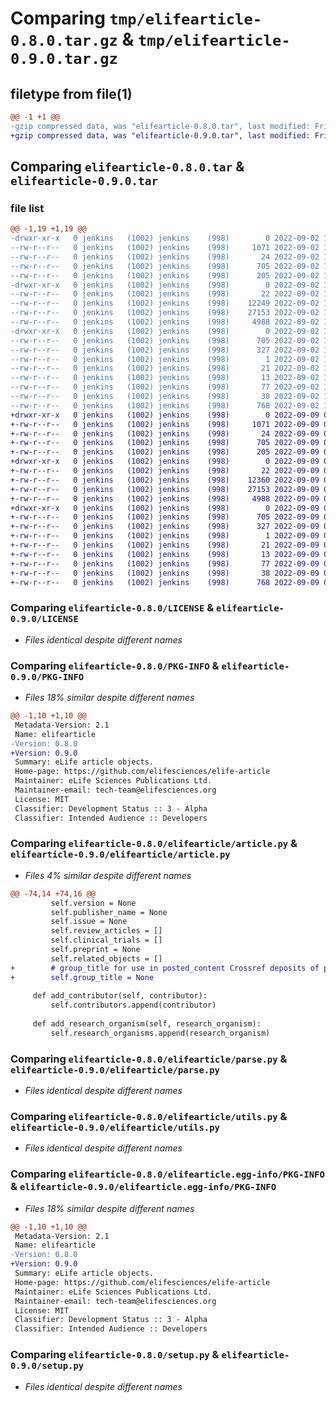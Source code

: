 # Comparing `tmp/elifearticle-0.8.0.tar.gz` & `tmp/elifearticle-0.9.0.tar.gz`

## filetype from file(1)

```diff
@@ -1 +1 @@
-gzip compressed data, was "elifearticle-0.8.0.tar", last modified: Fri Sep  2 18:59:20 2022, max compression
+gzip compressed data, was "elifearticle-0.9.0.tar", last modified: Fri Sep  9 01:39:32 2022, max compression
```

## Comparing `elifearticle-0.8.0.tar` & `elifearticle-0.9.0.tar`

### file list

```diff
@@ -1,19 +1,19 @@
-drwxr-xr-x   0 jenkins   (1002) jenkins    (998)        0 2022-09-02 18:59:20.655815 elifearticle-0.8.0/
--rw-r--r--   0 jenkins   (1002) jenkins    (998)     1071 2022-09-02 18:58:52.000000 elifearticle-0.8.0/LICENSE
--rw-r--r--   0 jenkins   (1002) jenkins    (998)       24 2022-09-02 18:58:52.000000 elifearticle-0.8.0/MANIFEST.in
--rw-r--r--   0 jenkins   (1002) jenkins    (998)      705 2022-09-02 18:59:20.655815 elifearticle-0.8.0/PKG-INFO
--rw-r--r--   0 jenkins   (1002) jenkins    (998)      205 2022-09-02 18:58:52.000000 elifearticle-0.8.0/README.md
-drwxr-xr-x   0 jenkins   (1002) jenkins    (998)        0 2022-09-02 18:59:20.655815 elifearticle-0.8.0/elifearticle/
--rw-r--r--   0 jenkins   (1002) jenkins    (998)       22 2022-09-02 18:58:52.000000 elifearticle-0.8.0/elifearticle/__init__.py
--rw-r--r--   0 jenkins   (1002) jenkins    (998)    12249 2022-09-02 18:58:52.000000 elifearticle-0.8.0/elifearticle/article.py
--rw-r--r--   0 jenkins   (1002) jenkins    (998)    27153 2022-09-02 18:58:52.000000 elifearticle-0.8.0/elifearticle/parse.py
--rw-r--r--   0 jenkins   (1002) jenkins    (998)     4988 2022-09-02 18:58:52.000000 elifearticle-0.8.0/elifearticle/utils.py
-drwxr-xr-x   0 jenkins   (1002) jenkins    (998)        0 2022-09-02 18:59:20.655815 elifearticle-0.8.0/elifearticle.egg-info/
--rw-r--r--   0 jenkins   (1002) jenkins    (998)      705 2022-09-02 18:59:20.000000 elifearticle-0.8.0/elifearticle.egg-info/PKG-INFO
--rw-r--r--   0 jenkins   (1002) jenkins    (998)      327 2022-09-02 18:59:20.000000 elifearticle-0.8.0/elifearticle.egg-info/SOURCES.txt
--rw-r--r--   0 jenkins   (1002) jenkins    (998)        1 2022-09-02 18:59:20.000000 elifearticle-0.8.0/elifearticle.egg-info/dependency_links.txt
--rw-r--r--   0 jenkins   (1002) jenkins    (998)       21 2022-09-02 18:59:20.000000 elifearticle-0.8.0/elifearticle.egg-info/requires.txt
--rw-r--r--   0 jenkins   (1002) jenkins    (998)       13 2022-09-02 18:59:20.000000 elifearticle-0.8.0/elifearticle.egg-info/top_level.txt
--rw-r--r--   0 jenkins   (1002) jenkins    (998)       77 2022-09-02 18:58:52.000000 elifearticle-0.8.0/requirements.txt
--rw-r--r--   0 jenkins   (1002) jenkins    (998)       38 2022-09-02 18:59:20.655815 elifearticle-0.8.0/setup.cfg
--rw-r--r--   0 jenkins   (1002) jenkins    (998)      768 2022-09-02 18:58:52.000000 elifearticle-0.8.0/setup.py
+drwxr-xr-x   0 jenkins   (1002) jenkins    (998)        0 2022-09-09 01:39:32.592198 elifearticle-0.9.0/
+-rw-r--r--   0 jenkins   (1002) jenkins    (998)     1071 2022-09-09 01:39:04.000000 elifearticle-0.9.0/LICENSE
+-rw-r--r--   0 jenkins   (1002) jenkins    (998)       24 2022-09-09 01:39:04.000000 elifearticle-0.9.0/MANIFEST.in
+-rw-r--r--   0 jenkins   (1002) jenkins    (998)      705 2022-09-09 01:39:32.592198 elifearticle-0.9.0/PKG-INFO
+-rw-r--r--   0 jenkins   (1002) jenkins    (998)      205 2022-09-09 01:39:04.000000 elifearticle-0.9.0/README.md
+drwxr-xr-x   0 jenkins   (1002) jenkins    (998)        0 2022-09-09 01:39:32.592198 elifearticle-0.9.0/elifearticle/
+-rw-r--r--   0 jenkins   (1002) jenkins    (998)       22 2022-09-09 01:39:04.000000 elifearticle-0.9.0/elifearticle/__init__.py
+-rw-r--r--   0 jenkins   (1002) jenkins    (998)    12360 2022-09-09 01:39:04.000000 elifearticle-0.9.0/elifearticle/article.py
+-rw-r--r--   0 jenkins   (1002) jenkins    (998)    27153 2022-09-09 01:39:04.000000 elifearticle-0.9.0/elifearticle/parse.py
+-rw-r--r--   0 jenkins   (1002) jenkins    (998)     4988 2022-09-09 01:39:04.000000 elifearticle-0.9.0/elifearticle/utils.py
+drwxr-xr-x   0 jenkins   (1002) jenkins    (998)        0 2022-09-09 01:39:32.592198 elifearticle-0.9.0/elifearticle.egg-info/
+-rw-r--r--   0 jenkins   (1002) jenkins    (998)      705 2022-09-09 01:39:32.000000 elifearticle-0.9.0/elifearticle.egg-info/PKG-INFO
+-rw-r--r--   0 jenkins   (1002) jenkins    (998)      327 2022-09-09 01:39:32.000000 elifearticle-0.9.0/elifearticle.egg-info/SOURCES.txt
+-rw-r--r--   0 jenkins   (1002) jenkins    (998)        1 2022-09-09 01:39:32.000000 elifearticle-0.9.0/elifearticle.egg-info/dependency_links.txt
+-rw-r--r--   0 jenkins   (1002) jenkins    (998)       21 2022-09-09 01:39:32.000000 elifearticle-0.9.0/elifearticle.egg-info/requires.txt
+-rw-r--r--   0 jenkins   (1002) jenkins    (998)       13 2022-09-09 01:39:32.000000 elifearticle-0.9.0/elifearticle.egg-info/top_level.txt
+-rw-r--r--   0 jenkins   (1002) jenkins    (998)       77 2022-09-09 01:39:04.000000 elifearticle-0.9.0/requirements.txt
+-rw-r--r--   0 jenkins   (1002) jenkins    (998)       38 2022-09-09 01:39:32.592198 elifearticle-0.9.0/setup.cfg
+-rw-r--r--   0 jenkins   (1002) jenkins    (998)      768 2022-09-09 01:39:04.000000 elifearticle-0.9.0/setup.py
```

### Comparing `elifearticle-0.8.0/LICENSE` & `elifearticle-0.9.0/LICENSE`

 * *Files identical despite different names*

### Comparing `elifearticle-0.8.0/PKG-INFO` & `elifearticle-0.9.0/PKG-INFO`

 * *Files 18% similar despite different names*

```diff
@@ -1,10 +1,10 @@
 Metadata-Version: 2.1
 Name: elifearticle
-Version: 0.8.0
+Version: 0.9.0
 Summary: eLife article objects.
 Home-page: https://github.com/elifesciences/elife-article
 Maintainer: eLife Sciences Publications Ltd.
 Maintainer-email: tech-team@elifesciences.org
 License: MIT
 Classifier: Development Status :: 3 - Alpha
 Classifier: Intended Audience :: Developers
```

### Comparing `elifearticle-0.8.0/elifearticle/article.py` & `elifearticle-0.9.0/elifearticle/article.py`

 * *Files 4% similar despite different names*

```diff
@@ -74,14 +74,16 @@
         self.version = None
         self.publisher_name = None
         self.issue = None
         self.review_articles = []
         self.clinical_trials = []
         self.preprint = None
         self.related_objects = []
+        # group_title for use in posted_content Crossref deposits of preprints
+        self.group_title = None
 
     def add_contributor(self, contributor):
         self.contributors.append(contributor)
 
     def add_research_organism(self, research_organism):
         self.research_organisms.append(research_organism)
```

### Comparing `elifearticle-0.8.0/elifearticle/parse.py` & `elifearticle-0.9.0/elifearticle/parse.py`

 * *Files identical despite different names*

### Comparing `elifearticle-0.8.0/elifearticle/utils.py` & `elifearticle-0.9.0/elifearticle/utils.py`

 * *Files identical despite different names*

### Comparing `elifearticle-0.8.0/elifearticle.egg-info/PKG-INFO` & `elifearticle-0.9.0/elifearticle.egg-info/PKG-INFO`

 * *Files 18% similar despite different names*

```diff
@@ -1,10 +1,10 @@
 Metadata-Version: 2.1
 Name: elifearticle
-Version: 0.8.0
+Version: 0.9.0
 Summary: eLife article objects.
 Home-page: https://github.com/elifesciences/elife-article
 Maintainer: eLife Sciences Publications Ltd.
 Maintainer-email: tech-team@elifesciences.org
 License: MIT
 Classifier: Development Status :: 3 - Alpha
 Classifier: Intended Audience :: Developers
```

### Comparing `elifearticle-0.8.0/setup.py` & `elifearticle-0.9.0/setup.py`

 * *Files identical despite different names*


